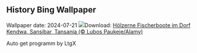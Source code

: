 ## History Bing Wallpaper
Wallpaper date: 2024-07-21
![](https://www.bing.com/th?id=OHR.ZanzibarBoats_DE-DE5749143467_UHD.jpg&w=1000)Download: [Hölzerne Fischerboote im Dorf Kendwa, Sansibar, Tansania (© Lubos Paukeje/Alamy)](https://www.bing.com/th?id=OHR.ZanzibarBoats_DE-DE5749143467_UHD.jpg)

Auto get programm by LtgX
